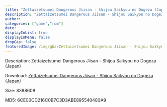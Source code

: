 ```yaml
---
title: "Zettaizetsumei Dangerous Jiisan - Shijou Saikyou no Dogeza (Japan)"
description: "Zettaizetsumei Dangerous Jiisan - Shijou Saikyou no Dogeza (Japan)"
author: 
categories: ["game","rom"]
date: 
displayInList: true
displayInMenu: false
dropCap: false
featuredImage: /img/gba/Zettaizetsumei Dangerous Jiisan - Shijou Saikyou no Dogeza [Japan].jpg
---
```


Description: Zettaizetsumei Dangerous Jiisan - Shijou Saikyou no Dogeza (Japan)

Download: <a style="text-decoration:underline;" href="https://mega.nz/#!SHQgCSoD!1xbeAxqXcuD-IHQCeD2fhoN9gs7xjH5Ku6F3Srfv1J0" target = "_blank" rel = "nofollow" > Zettaizetsumei Dangerous Jiisan - Shijou Saikyou no Dogeza (Japan)</a>

Size: 8388608

MD5: 6CE00CD216C0B7C3D3ABE895540480A9

